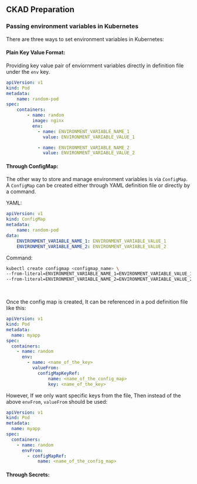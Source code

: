 
## CKAD Preparation

### Passing environment variables in Kubernetes

There are three ways to set environment variables in Kubernetes:

#### Plain Key Value Format:

Providing key value pair of enviornment variables directly in definition file under the `env` key.
```yaml
apiVersion: v1
kind: Pod
metadata:
    name: random-pod
spec:
    containers:
        - name: random
          image: nginx
          env:
            - name: ENVIRONMENT_VARIABLE_NAME_1
              value: ENVIRONMENT_VARIABLE_VALUE_1

            - name: ENVIRONMENT_VARIABLE_NAME_2
              value: ENVIRONMENT_VARIABLE_VALUE_2
```


#### Through ConfigMap:

The other way to store and manage environment variables is via `ConfigMap`. A `ConfigMap` can be created either through YAML definition file or directly by a command.

YAML:
```yaml
apiVersion: v1
kind: ConfigMap
metadata:
    name: random-pod
data:
    ENVIRONMENT_VARIABLE_NAME_1: ENVIRONMENT_VARIABLE_VALUE_1
    ENVIRONMENT_VARIABLE_NAME_2: ENVIRONMENT_VARIABLE_VALUE_2
```

Command:
```bash
kubectl create configmap <configmap_name> \
--from-literal=ENVIRONMENT_VARIABLE_NAME_1=ENVIRONMENT_VARIABLE_VALUE_1 \
--from-literal=ENVIRONMENT_VARIABLE_NAME_2=ENVIRONMENT_VARIABLE_VALUE_2
```

<br/>

Once the config map is created, It can be referenced in a pod definition file like this:
```yaml
apiVersion: v1
kind: Pod
metadata:
  name: myapp
spec:
  containers:
    - name: random
      env:
        - name: <name_of_the_key>
          valueFrom:
            configMapKeyRef:
                name: <name_of_the_config_map>
                key: <name_of_the_key>
```

However, If we only want specific keys from the file, Then instead of the above `envFrom`, `valueFrom` should be used:
```yaml
apiVersion: v1
kind: Pod
metadata:
  name: myapp
spec:
  containers:
    - name: random
      envFrom:
        - configMapRef:
            name: <name_of_the_config_map>
```

#### Through Secrets:

